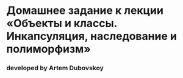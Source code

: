 # Домашнее задание к лекции «Объекты и классы. Инкапсуляция, наследование и полиморфизм»

### **developed by Artem Dubovskoy**